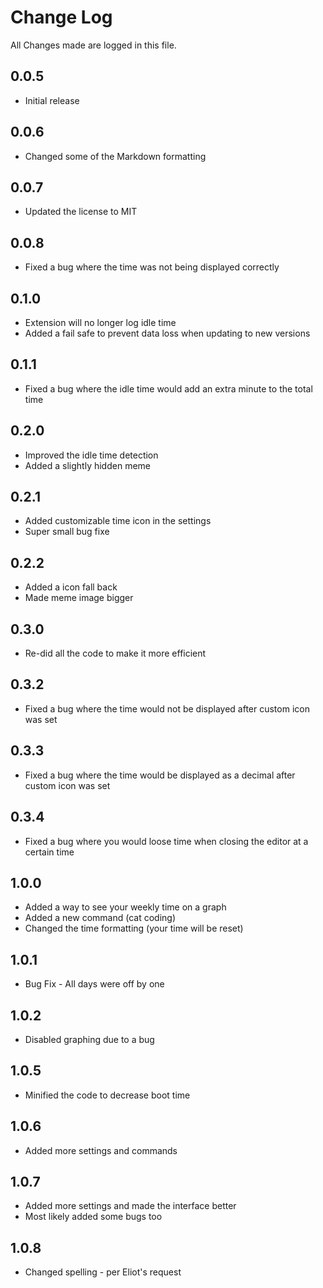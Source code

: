 # Change Log

All Changes made are logged in this file.

## 0.0.5

- Initial release

## 0.0.6

- Changed some of the Markdown formatting

## 0.0.7

- Updated the license to MIT

## 0.0.8

- Fixed a bug where the time was not being displayed correctly

## 0.1.0

- Extension will no longer log idle time
- Added a fail safe to prevent data loss when updating to new versions

## 0.1.1

- Fixed a bug where the idle time would add an extra minute to the total time

## 0.2.0

- Improved the idle time detection
- Added a slightly hidden meme

## 0.2.1

- Added customizable time icon in the settings
- Super small bug fixe

## 0.2.2

- Added a icon fall back
- Made meme image bigger

## 0.3.0

- Re-did all the code to make it more efficient

## 0.3.2

- Fixed a bug where the time would not be displayed after custom icon was set

## 0.3.3

- Fixed a bug where the time would be displayed as a decimal after custom icon was set

## 0.3.4

-  Fixed a bug where you would loose time when closing the editor at a certain time

## 1.0.0

- Added a way to see your weekly time on a graph
- Added a new command (cat coding)
- Changed the time formatting (your time will be reset)

## 1.0.1
- Bug Fix - All days were off by one

## 1.0.2
- Disabled graphing due to a bug

## 1.0.5
- Minified the code to decrease boot time

## 1.0.6
- Added more settings and commands

## 1.0.7
- Added more settings and made the interface better
- Most likely added some bugs too

## 1.0.8
- Changed spelling - per Eliot's request